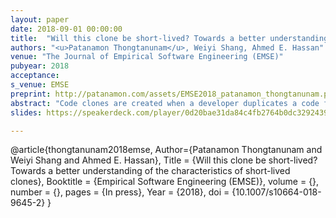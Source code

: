 ```yaml
---
layout: paper
date: 2018-09-01 00:00:00
title:  "Will this clone be short-lived? Towards a better understanding of the characteristics of short-lived clones"
authors: "<u>Patanamon Thongtanunam</u>, Weiyi Shang, Ahmed E. Hassan"
venue: "The Journal of Empirical Software Engineering (EMSE)"
pubyear: 2018
acceptance: 
s_venue: EMSE
preprint: http://patanamon.com/assets/EMSE2018_patanamon_thongtanunam.pdf
abstract: "Code clones are created when a developer duplicates a code fragment to reuse existing functionalities. Mitigating clones by refactoring them helps ease the long-term maintenance of large software systems. However, refactoring can introduce an additional cost. Prior work also suggest that refactoring all clones can be counterproductive since clones may live in a system for a short duration. Hence, it is beneficial to determine in advance whether a newly-introduced clone will be short-lived or long-lived to plan the most effective use of resources. In this work, we perform an empirical study on six open source Java systems to better understand the life expectancy of clones. We find that a large number of clones (i.e., 30% to 87%) lived in the systems for a short duration. Moreover, we find that although short-lived clones were changed more frequently than long-lived clones throughout their lifetime, short-lived clones were consistently changed with their siblings less often than long-lived clones. Furthermore, we build random forest classifiers in order to determine the life expectancy of a newly-introduced clone (i.e., whether a clone will be short-lived or long-lived). Our empirical results show that our random forest classifiers can determine the life expectancy of a newly-introduced clone with an average AUC of 0.63 to 0.92. We also find that the churn made to the methods containing a newly-introduced clone, the complexity and size of the methods containing the newly-introduced clone are highly influential in determining whether the newly-introduced clone will be short-lived. Furthermore, the size of a newly-introduced clone shares a positive relationship with the likelihood that the newly-introduced clone will be short-lived. Our results suggest that, to improve the efficiency of clone management efforts, practitioners can leverage our classifiers and insights in order to determine whether a newly-introduced clone will be short-lived or long-lived to plan the most effective use of their clone management resources in advance."
slides: https://speakerdeck.com/player/0d20bae31da84c4fb2764b0dc3292439

---
```

@article{thongtanunam2018emse,
	Author={Patanamon Thongtanunam and Weiyi Shang and Ahmed E. Hassan},
	Title = {Will this clone be short-lived? Towards a better understanding of the characteristics of short-lived clones},
	Booktitle = {Empirical Software Engineering (EMSE)},
    volume = {},
    number = {},
	pages = {In press},
	Year = {2018},
    doi = {10.1007/s10664-018-9645-2}
}

